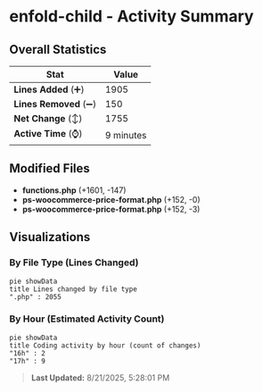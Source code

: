 # enfold-child - Activity Summary 

## Overall Statistics

| Stat                   | Value                                                             |
| ---------------------- | ----------------------------------------------------------------- |
| **Lines Added** (➕)   | 1905                                          |
| **Lines Removed** (➖) | 150                                        |
| **Net Change** (↕)    | 1755                |
| **Active Time** (⌚)   | 9 minutes |


## Modified Files
- **functions.php** (+1601, -147)
- **ps-woocommerce-price-format.php** (+152, -0)
- **ps-woocommerce-price-format.php** (+152, -3)

## Visualizations

### By File Type (Lines Changed)

```mermaid
pie showData
title Lines changed by file type
".php" : 2055
```

### By Hour (Estimated Activity Count)

```mermaid
pie showData
title Coding activity by hour (count of changes)
"16h" : 2
"17h" : 9
```


> **Last Updated:** 8/21/2025, 5:28:01 PM